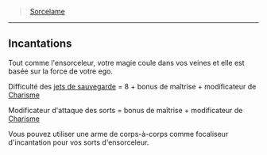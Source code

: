 ﻿---
!Generic
Id: fighter_spellblade_hd.md#incantations
ParentLink: fighter_spellblade_hd.md#sorcelame
Name: Incantations
ParentName: Sorcelame
NameLevel: 2
Attributes: {}
---
> [Sorcelame](hd_fighter_spellblade.md)

---

## Incantations

Tout comme l'ensorceleur, votre magie coule dans vos veines et elle est basée sur la force de votre ego.

Difficulté des [jets de sauvegarde](hd_abilities_jets_de_sauvegarde.md) = 8 + bonus de maîtrise + modificateur de [Charisme](hd_abilities_charisma.md)

Modificateur d'attaque des sorts = bonus de maîtrise + modificateur de [Charisme](hd_abilities_charisma.md)

Vous pouvez utiliser une arme de corps-à-corps comme focaliseur d'incantation pour vos sorts d'ensorceleur.

